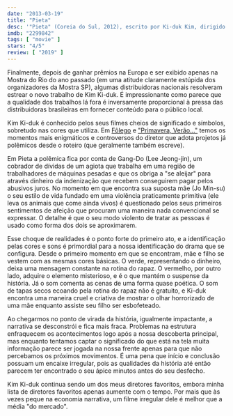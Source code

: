 ```yaml
---
date: "2013-03-19"
title: "Pieta"
desc: '"Pieta" (Coreia do Sul, 2012), escrito por Ki-duk Kim, dirigido por Ki-duk Kim, com Min-soo Jo, Jung-Jin Lee e Ki-Hong Woo. Revisto com a Mitiko e gostando um pouco menos com texto ligeiramente editado em 2019-11-10.'
imdb: "2299842"
tags: [ "movie" ]
stars: "4/5"
review: [ "2019" ]
---
```

Finalmente, depois de ganhar prêmios na Europa e ser exibido apenas na Mostra do Rio do ano passado (em uma atitude claramente estúpida dos organizadores da Mostra SP), algumas distribuidoras nacionais resolveram estrear o novo trabalho de Kim Ki-duk. É impressionante como parece que a qualidade dos trabalhos lá fora é inversamente proporcional à pressa das distribuidoras brasileiras em fornecer conteúdo para o público local.

Kim Ki-duk é conhecido pelos seus filmes cheios de significado e símbolos, sobretudo nas cores que utiliza. Em [Fôlego](/folego) e ["Primavera, Verão..."](/primavera-verao-outono-inverno-e-primavera) temos os momentos mais enigmáticos e controversos do diretor que adota projetos já polêmicos desde o roteiro (que geralmente também escreve).

Em Pieta a polêmica fica por conta de Gang-Do (Lee Jeong-jin), um cobrador de dívidas de um agiota que trabalha em uma região de trabalhadores de máquinas pesadas e que os obriga a "se aleijar" para através dinheiro da indenização que recebem conseguirem pagar pelos abusivos juros. No momento em que encontra sua suposta mãe (Jo Min-su) o seu estilo de vida fundado em uma violência praticamente primitiva (ele leva os animais que come ainda vivos) é questionado pelos seus primeiros sentimentos de afeição que procuram uma maneira nada convencional se expressar. O detalhe é que o seu modo violento de tratar as pessoas é usado como forma dos dois se aproximarem.

Esse choque de realidades é o ponto forte do primeiro ato, e a identificação pelas cores e sons é primordial para a nossa identificação do drama que se configura. Desde o primeiro momento em que se encontram, mãe e filho se vestem com as mesmas cores básicas. O verde, representando o dinheiro, deixa uma mensagem constante na rotina do rapaz. O vermelho, por outro lado, adquire o elemento misterioso, e é o que mantém o suspense da história. Já o som comenta as cenas de uma forma quase poética. O som de tapas secos ecoando pela rotina do rapaz não é gratuito, e Ki-duk encontra uma maneira cruel e criativa de mostrar o olhar horrorizado de uma mãe enquanto assiste seu filho ser esbofeteado.

Ao chegarmos no ponto de virada da história, igualmente impactante, a narrativa se desconstrói e fica mais fraca. Problemas na estrutura enfraquecem os acontecimentos logo após a nossa descoberta principal, mas enquanto tentamos captar o significado do que está na tela muita informação parece ser jogada na nossa frente apenas para que não percebamos os próximos movimentos. É uma pena que início e conclusão possuam um encaixe irregular, pois as qualidades da história até então parecem ter encontrado o seu ápice minutos antes do seu desfecho.

Kim Ki-duk continua sendo um dos meus diretores favoritos, embora minha lista de diretores favoritos apenas aumente com o tempo. Por mais que às vezes peque na economia narrativa, um filme irregular dele é melhor que a média "do mercado".
